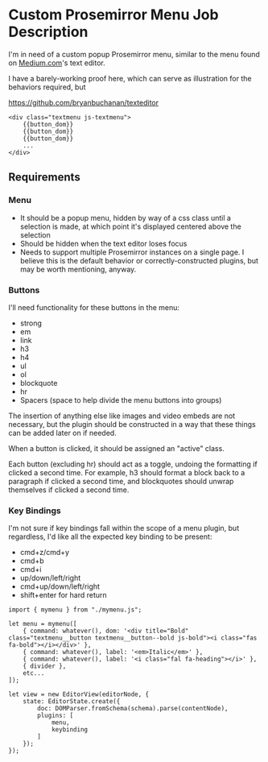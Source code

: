# Custom Prosemirror Menu Job Description

I'm in need of a custom popup Prosemirror menu, similar to the menu found on [Medium.com](http://medium.com)'s text editor.

I have a barely-working proof here, which can serve as illustration for the behaviors required, but

<https://github.com/bryanbuchanan/texteditor>


```
<div class="textmenu js-textmenu">
	{{button_dom}}
	{{button_dom}}
	{{button_dom}}
	...
</div>
```

<div title="Bold" class="textmenu__button textmenu__button--bold js-bold"><i class="fas fa-bold"></i></div>
<div title="Italic" class="textmenu__button textmenu__button--italic js-italic"><i class="fal fa-italic"></i></div>
<div title="Link" class="textmenu__button textmenu__button--link js-link"><i class="fal fa-link"></i></div>

<div class="textmenu__divider"></div>

<div title="Heading 1" class="textmenu__button textmenu__button--heading1 js-heading1"><i class="fal fa-heading"></i></div>
<div title="Heading 2" class="textmenu__button textmenu__button--heading2 js-heading2"><i class="fal fa-heading"></i></div>

<div class="textmenu__divider"></div>

<div title="Bullet List" class="textmenu__button textmenu__button--list js-list"><i class="fal fa-list"></i></div>
<div title="Numbered List" class="textmenu__button textmenu__button--numberedlist js-numberedlist"><i class="fal fa-list-ol"></i></div>
<div title="Quote" class="textmenu__button textmenu__button--quote js-quote"><i class="fal fa-quote-left"></i></div>

</div>




## Requirements

### Menu

- It should be a popup menu, hidden by way of a css class until a selection is made, at which point it's displayed centered above the selection
- Should be hidden when the text editor loses focus
- Needs to support multiple Prosemirror instances on a single page. I believe this is the default behavior or correctly-constructed plugins, but may be worth mentioning, anyway.

### Buttons

I'll need functionality for these buttons in the menu:

- strong
- em
- link
- h3
- h4
- ul
- ol
- blockquote
- hr
- Spacers (space to help divide the menu buttons into groups)

The insertion of anything else like images and video embeds are not necessary, but the plugin should be constructed in a way that these things can be added later on if needed.

When a button is clicked, it should be assigned an "active" class.

Each button (excluding hr) should act as a toggle, undoing the formatting if clicked a second time. For example, h3 should format a block back to a paragraph if clicked a second time, and blockquotes should unwrap themselves if clicked a second time.

### Key Bindings

I'm not sure if key bindings fall within the scope of a menu plugin, but regardless, I'd like all the expected key binding to be present:

- cmd+z/cmd+y
- cmd+b
- cmd+i
- up/down/left/right
- cmd+up/down/left/right
- shift+enter for hard return





```
import { mymenu } from "./mymenu.js";
```

```
let menu = mymenu([
	{ command: whatever(), dom: '<div title="Bold" class="textmenu__button textmenu__button--bold js-bold"><i class="fas fa-bold"></i></div>' },
	{ command: whatever(), label: '<em>Italic</em>' },
	{ command: whatever(), label: '<i class="fal fa-heading"></i>' },
	{ divider },
	etc...
]);
```

```
let view = new EditorView(editorNode, {
	state: EditorState.create({
		doc: DOMParser.fromSchema(schema).parse(contentNode),
		plugins: [
			menu,
			keybinding
		]
	});
});
```